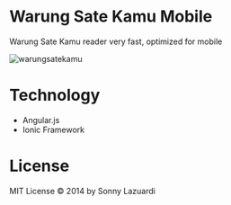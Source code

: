 # Warung Sate Kamu Mobile

Warung Sate Kamu reader very fast, optimized for mobile

![warungsatekamu](http://i655.photobucket.com/albums/uu275/sonnylazuardi/screencapture-localhost-warungsatekamu-www.png)

# Technology

- Angular.js
- Ionic Framework

# License 

MIT License &copy; 2014 by Sonny Lazuardi
